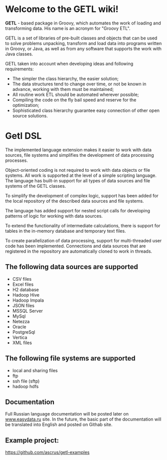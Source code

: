 # Welcome to the GETL wiki!

**GETL** - based package in Groovy, which automates the work of loading and transforming data. His name is an acronym for "Groovy ETL".

GETL is a set of libraries of pre-built classes and objects that can be used to solve problems unpacking, transform and load data into programs written in Groovy, or Java, as well as from any software that supports the work with Java classes.

GETL taken into account when developing ideas and following requirements:
* The simpler the class hierarchy, the easier solution;
* The data structures tend to change over time, or not be known in advance, working with them must be maintained;
* All routine work ETL should be automated wherever possible;
* Compiling the code on the fly bail speed and reserve for the optimization;
* Sophisticated class hierarchy guarantee easy connection of other open source solutions.

# Getl DSL
<p>The implemented language extension makes it easier to work with data sources, file systems and simplifies the development of data processing processes.</p>
<p>Object-oriented coding is not required to work with data objects or file systems. All work is supported at the level of a simple scripting language. The language has built-in support for all types of data sources and file systems of the GETL classes.</p>
<p>To simplify the development of complex logic, support has been added for the local repository of the described data sources and file systems.</p>
<p>The language has added support for nested script calls for developing patterns of logic for working with data sources.</p>
<p>To extend the functionality of intermediate calculations, there is support for tables in the in-memory database and temporary text files.</p>
<p>To create parallelization of data processing, support for multi-threaded user code has been implemented. Connections and data sources that are registered in the repository are automatically cloned to work in threads.</p>

## The following data sources are supported
* CSV files
* Excel files
* H2 database
* Hadoop Hive
* Hadoop Impala
* JSON files
* MSSQL Server
* MySql
* Netezza
* Oracle
* PostgreSql
* Vertica
* XML files

## The following file systems are supported
* local and sharing files
* ftp
* ssh file (sftp)
* hadoop hdfs

## Documentation
Full Russian language documentation will be posted later on www.easydata.ru site. In the future, the basic part of the documentation will be translated into English and posted on Githab site.

## Example project:
https://github.com/ascrus/getl-examples